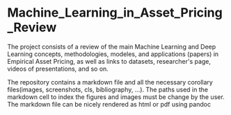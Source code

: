 # Machine_Learning_in_Asset_Pricing_Review

The project consists of a review of the main Machine Learning and Deep Learning concepts, methodologies, modeles, and applications (papers) in Empirical Asset Pricing, as well as links to datasets, researcher's page, videos of presentations, and so on.

The repository contains a markdown file and all the necessary corollary files(images, screenshots, cls, bibliography, ...).
The paths used in the markdown cell to index the figures and images must be change by the user.
The markdown file can be nicely rendered as html or pdf using pandoc
